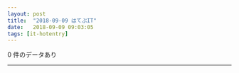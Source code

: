 ```yaml
---
layout: post
title:  "2018-09-09 はてぶIT"
date:   2018-09-09 09:03:05
tags: [it-hotentry]
---
```

0 件のデータあり

<hr>

